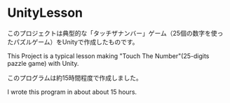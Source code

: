 UnityLesson
===========
このプロジェクトは典型的な「タッチザナンバー」ゲーム（25個の数字を使ったパズルゲーム）をUnityで作成したものです。

This Project is a typical lesson making "Touch The Number"(25-digits pazzle game) with Unity.

このプログラムは約15時間程度で作成しました。

I wrote this program in about about 15 hours. 

